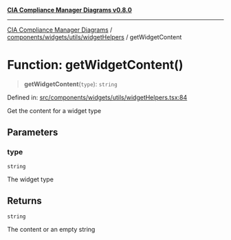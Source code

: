 [**CIA Compliance Manager Diagrams v0.8.0**](../../../../../README.md)

***

[CIA Compliance Manager Diagrams](../../../../../modules.md) / [components/widgets/utils/widgetHelpers](../README.md) / getWidgetContent

# Function: getWidgetContent()

> **getWidgetContent**(`type`): `string`

Defined in: [src/components/widgets/utils/widgetHelpers.tsx:84](https://github.com/Hack23/cia-compliance-manager/blob/78912779fad2796d4afcf9e0a863cca80a66b25f/src/components/widgets/utils/widgetHelpers.tsx#L84)

Get the content for a widget type

## Parameters

### type

`string`

The widget type

## Returns

`string`

The content or an empty string
